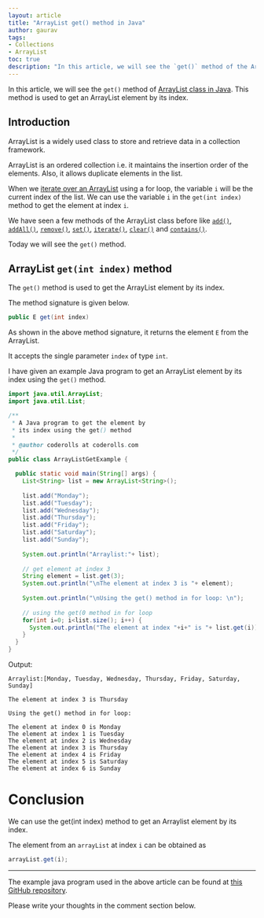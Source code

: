 ```yaml
---
layout: article
title: "ArrayList get() method in Java"
author: gaurav
tags: 
- Collections
- ArrayList
toc: true
description: "In this article, we will see the `get()` method of the ArrayList class in Java. This method is used to get an ArrayList element by its index."
---
```


In this article, we will see the `get()` method of [ArrayList class in Java](https://coderolls.com/arraylist-in-java/). This method is used to get an ArrayList element by its index.

## Introduction

ArrayList is a widely used class to store and retrieve data in a collection framework.

ArrayList is an ordered collection i.e. it maintains the insertion order of the elements. Also, it allows duplicate elements in the list.

When we [iterate over an ArrayList](https://coderolls.com/iterating-the-arraylist-in-java/) using a for loop, the variable `i` will be the current index of the list. We can use the variable `i` in the `get(int index)` method to get the element at index `i`.

We have seen a few methods of the ArrayList class before like [`add()`](https://coderolls.com/add-element-in-arraylist/), [`addAll()`](http://https://coderolls.com/arraylist-addall-method-in-java/), [`remove()`](https://coderolls.com/remove-element-from-arraylist/), [`set()`](https://coderolls.com/change-element-in-arraylist/), [`iterate()`](https://coderolls.com/iterating-the-arraylist-in-java/), [`clear()`](https://coderolls.com/arraylist-clear-method-in-java/) and [`contains()`](https://coderolls.com/arraylist-contains-method).

Today we will see the `get()` method.

## ArrayList `get(int index)` method

The `get()` method is used to get the ArrayList element by its index.

The method signature is given below.
```java
public E get(int index)
```

As shown in the above method signature, it returns the element `E` from the ArrayList.

It accepts the single parameter `index` of type `int`.

I have given an example Java program to get an ArrayList element by its index using the `get()` method.

```java
import java.util.ArrayList;
import java.util.List;

/**
 * A Java program to get the element by 
 * its index using the get() method
 * 
 * @author coderolls at coderolls.com
 */
public class ArrayListGetExample {

  public static void main(String[] args) {
    List<String> list = new ArrayList<String>();
    
    list.add("Monday");
    list.add("Tuesday");
    list.add("Wednesday");
    list.add("Thursday");
    list.add("Friday");
    list.add("Saturday");
    list.add("Sunday");
    
    System.out.println("Arraylist:"+ list);
    
    // get element at index 3
    String element = list.get(3);
    System.out.println("\nThe element at index 3 is "+ element);
    
    System.out.println("\nUsing the get() method in for loop: \n");
    
    // using the get(0 method in for loop
    for(int i=0; i<list.size(); i++) {
      System.out.println("The element at index "+i+" is "+ list.get(i));
    }
  }
}
```
Output:
```
Arraylist:[Monday, Tuesday, Wednesday, Thursday, Friday, Saturday, Sunday]

The element at index 3 is Thursday

Using the get() method in for loop: 

The element at index 0 is Monday
The element at index 1 is Tuesday
The element at index 2 is Wednesday
The element at index 3 is Thursday
The element at index 4 is Friday
The element at index 5 is Saturday
The element at index 6 is Sunday
```

# Conclusion
We can use the get(int index) method to get an Arraylist element by its index.

The element from an `arrayList` at index `i` can be obtained as 
```java
arrayList.get(i);
```

---

The example java program used in the above article can be found at [this GitHub repository](https://github.com/coderolls/blogpost-coding-examples/tree/main/collections/arraylist/arraylist-get-method).

Please write your thoughts in the comment section below.
